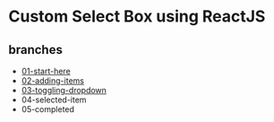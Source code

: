 # Custom Select Box using ReactJS

## branches

* [01-start-here](https://github.com/react-u/19-custom-select-box/tree/01-start-here)
* [02-adding-items](https://github.com/react-u/19-custom-select-box/tree/02-adding-items)
* [03-toggling-dropdown](https://github.com/react-u/19-custom-select-box/tree/03-toggling-dropdown)
* 04-selected-item
* 05-completed
